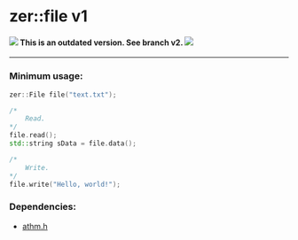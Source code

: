 # zer::file v1

#### ![](https://via.placeholder.com/15/FF0800/000000?text=+)    This is an outdated version. See branch v2.    ![](https://via.placeholder.com/15/FF0800/000000?text=+)

***

### Minimum usage:
```cpp
zer::File file("text.txt");

/*
    Read.
*/
file.read();
std::string sData = file.data();

/*
    Write.
*/
file.write("Hello, world!");
```

### Dependencies:
- [athm.h](https://github.com/ZERDICORP/athm-lib.git)
